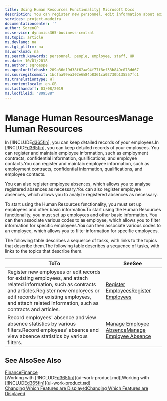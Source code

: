 ```yaml
---
title: Using Human Resources Functionality| Microsoft Docs
description: You can register new personnel, edit information about existing staff, and record and analyse absence.
services: project-madeira
documentationcenter: ''
author: SorenGP
ms.service: dynamics365-business-central
ms.topic: article
ms.devlang: na
ms.tgt_pltfrm: na
ms.workload: na
ms.search.keywords: personnel, people, employee, staff, HR
ms.date: 10/01/2018
ms.author: sgroespe
ms.openlocfilehash: 209a36d19d38f62aa94f77f8ef33b849c078dd67
ms.sourcegitcommit: 1bcfaa99ea302e6b84b8361ca02730b135557fc1
ms.translationtype: HT
ms.contentlocale: en-GB
ms.lasthandoff: 03/08/2019
ms.locfileid: "809588"
---
```

# <a name="manage-human-resources"></a><span data-ttu-id="ce4c3-103">Manage Human Resources</span><span class="sxs-lookup"><span data-stu-id="ce4c3-103">Manage Human Resources</span></span>
<span data-ttu-id="ce4c3-104">In [!INCLUDE[d365fin](includes/d365fin_md.md)], you can keep detailed records of your employees.</span><span class="sxs-lookup"><span data-stu-id="ce4c3-104">In [!INCLUDE[d365fin](includes/d365fin_md.md)], you can keep detailed records of your employees.</span></span> <span data-ttu-id="ce4c3-105">You can register and maintain employee information, such as employment contracts, confidential information, qualifications, and employee contacts.</span><span class="sxs-lookup"><span data-stu-id="ce4c3-105">You can register and maintain employee information, such as employment contracts, confidential information, qualifications, and employee contacts.</span></span>

<span data-ttu-id="ce4c3-106">You can also register employee absences, which allows you to analyse registered absences as necessary.</span><span class="sxs-lookup"><span data-stu-id="ce4c3-106">You can also register employee absences, which allows you to analyze registered absences as necessary.</span></span>

<span data-ttu-id="ce4c3-107">To start using the Human Resources functionality, you must set up employees and other basic information.</span><span class="sxs-lookup"><span data-stu-id="ce4c3-107">To start using the Human Resources functionality, you must set up employees and other basic information.</span></span> <span data-ttu-id="ce4c3-108">You can then associate various codes to an employee, which allows you to filter information for specific employees.</span><span class="sxs-lookup"><span data-stu-id="ce4c3-108">You can then associate various codes to an employee, which allows you to filter information for specific employees.</span></span>

<span data-ttu-id="ce4c3-109">The following table describes a sequence of tasks, with links to the topics that describe them.</span><span class="sxs-lookup"><span data-stu-id="ce4c3-109">The following table describes a sequence of tasks, with links to the topics that describe them.</span></span>

| <span data-ttu-id="ce4c3-110">To</span><span class="sxs-lookup"><span data-stu-id="ce4c3-110">To</span></span> | <span data-ttu-id="ce4c3-111">See</span><span class="sxs-lookup"><span data-stu-id="ce4c3-111">See</span></span> |
| --- | --- |
| <span data-ttu-id="ce4c3-112">Register new employees or edit records for existing employees, and attach related information, such as contracts and articles.</span><span class="sxs-lookup"><span data-stu-id="ce4c3-112">Register new employees or edit records for existing employees, and attach related information, such as contracts and articles.</span></span> |[<span data-ttu-id="ce4c3-113">Register Employees</span><span class="sxs-lookup"><span data-stu-id="ce4c3-113">Register Employees</span></span>](hr-how-register-employees.md) |
| <span data-ttu-id="ce4c3-114">Record employees' absence and view absence statistics by various filters.</span><span class="sxs-lookup"><span data-stu-id="ce4c3-114">Record employees' absence and view absence statistics by various filters.</span></span> |[<span data-ttu-id="ce4c3-115">Manage Employee Absence</span><span class="sxs-lookup"><span data-stu-id="ce4c3-115">Manage Employee Absence</span></span>](hr-how-manage-absence.md) |

## <a name="see-also"></a><span data-ttu-id="ce4c3-116">See Also</span><span class="sxs-lookup"><span data-stu-id="ce4c3-116">See Also</span></span>
[<span data-ttu-id="ce4c3-117">Finance</span><span class="sxs-lookup"><span data-stu-id="ce4c3-117">Finance</span></span>](finance.md)  
<span data-ttu-id="ce4c3-118">[Working with [!INCLUDE[d365fin](includes/d365fin_md.md)]](ui-work-product.md)</span><span class="sxs-lookup"><span data-stu-id="ce4c3-118">[Working with [!INCLUDE[d365fin](includes/d365fin_md.md)]](ui-work-product.md)</span></span>  
[<span data-ttu-id="ce4c3-119">Changing Which Features are Displayed</span><span class="sxs-lookup"><span data-stu-id="ce4c3-119">Changing Which Features are Displayed</span></span>](ui-experiences.md)        
